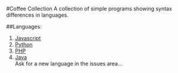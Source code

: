 #Coffee Collection
A collection of simple programs showing syntax differences in languages.

##Languages:
1. <a href="Docs/Javascript.md">Javascript</a>
2. <a href="Docs/Python.md">Python</a>
3. <a href="Docs/PHP.md">PHP</a>
4. <a href="Docs/Java.md">Java</a>
</br>Ask for a new language in the issues area...